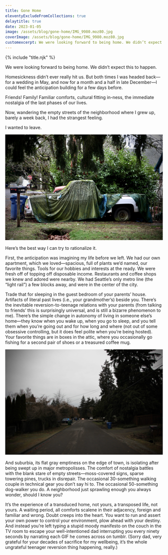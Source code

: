 ```yaml
---
title: Gone Home
eleventyExcludeFromCollections: true
delaytitle: true
date: 2023-01-05
image: /assets/blog/gone-home/IMG_9980.moz80.jpg
coverImage: /assets/blog/gone-home/IMG_9980.moz80.jpg
customexcerpt: We were looking forward to being home. We didn’t expect this to happen.
---
```


{% include "title.njk" %}

We were looking forward to being home. We didn’t expect this to happen.

Homesickness didn’t ever really hit us. But both times I was headed back—for a wedding in May, and now for a month and a half in late December—I could feel the anticipation building for a few days before.

Friends! Family! Familiar comforts, cultural fitting in-ness, the immediate nostalgia of the last phases of our lives.

Now, wandering the empty streets of the neighborhood where I grew up, barely a week back, I had the strangest feeling.

I wanted to leave.

![](/assets/blog/gone-home/IMG_0013.moz80.jpg)

Here’s the best way I can try to rationalize it.

First, the anticipation was imagining my life before we left. We had our own apartment, which we loved—spacious, full of plants we’d named, our favorite things. Tools for our hobbies and interests at the ready. We were fresh off of topping off disposable income. Restaurants and coffee shops we knew and adored were nearby. We had Seattle’s only metro line (the “light rail”) a few blocks away, and were in the center of the city.

Trade that for sleeping in the guest bedroom of your parents’ house. Artifacts of literal past lives (i.e., your grandmother’s) beside you. There’s the inevitable reversion-to-teenage relations with your parents (from talking to friends’ this is surprisingly universal, and is still a bizarre phenomenon to me). There’s the simple change in autonomy of living in someone else’s home—they know when you wake up, when you go to sleep, and you tell them when you’re going out and for how long and where (not out of some obsessive controlling, but it does feel polite when you’re being hosted). Your favorite things are in boxes in the attic, where you occasionally go fishing for a second pair of shoes or a treasured coffee mug.

![](/assets/blog/gone-home/IMG_9987.moz80.jpg)

And suburbia, its flat gray emptiness on the edge of town, is isolating after being swept up in major metropolisses. The comfort of nostalgia battles with the blank stare of empty streets—moss-covered signs, sparse towering pines, trucks in disrepair. The occasional 30-something walking couple in technical gear you don’t say hi to. The occasional 50-something dog-walker you do. A neighborhood just sprawling enough you always wonder, should I know you?

It’s the experience of a transduced home, not yours, a transposed life, not yours. A waiting period, all comforts scalene in their adjacency, foreign and familiar and wrong. Doubt creeps into the heart. You want to run and assert your own power to control your environment, plow ahead with your destiny. And instead you’re left typing a stupid moody manifesto on the couch in the TV room to escape your well-intentioned dad interrupting you every ninety seconds by narrating each GIF he comes across on tumblr. (Sorry dad, very grateful for your decades of sacrifice for my wellbeing, it’s the whole ungrateful teenager reversion thing happening, really.)
